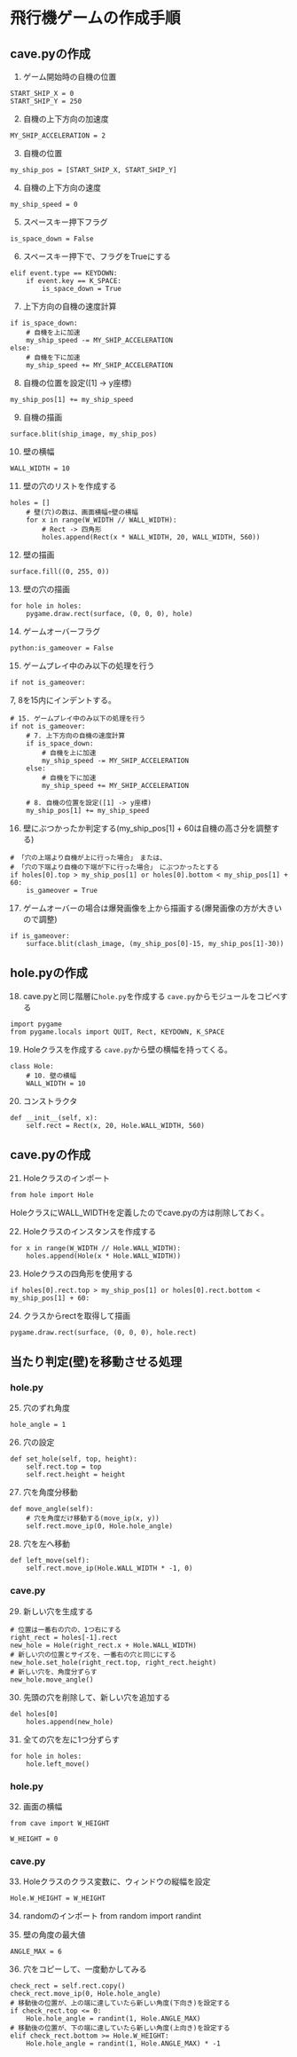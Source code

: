 # 飛行機ゲームの作成手順
## cave.pyの作成
1. ゲーム開始時の自機の位置
```python:
START_SHIP_X = 0
START_SHIP_Y = 250
```

2. 自機の上下方向の加速度
```python:
MY_SHIP_ACCELERATION = 2
```

3. 自機の位置
```python:
my_ship_pos = [START_SHIP_X, START_SHIP_Y]
```

4. 自機の上下方向の速度
```python:
my_ship_speed = 0
```

5. スペースキー押下フラグ
```python:
is_space_down = False
```

6. スペースキー押下で、フラグをTrueにする
```python:
elif event.type == KEYDOWN:
    if event.key == K_SPACE:
        is_space_down = True
```

7. 上下方向の自機の速度計算
```python:
if is_space_down:
    # 自機を上に加速
    my_ship_speed -= MY_SHIP_ACCELERATION
else:
    # 自機を下に加速
    my_ship_speed += MY_SHIP_ACCELERATION
```

8. 自機の位置を設定([1] -> y座標)
```python:
my_ship_pos[1] += my_ship_speed
```

9. 自機の描画
```python:
surface.blit(ship_image, my_ship_pos)
```

10. 壁の横幅
```python:
WALL_WIDTH = 10
```

11. 壁の穴のリストを作成する
```python:
holes = []
    # 壁(穴)の数は、画面横幅÷壁の横幅
    for x in range(W_WIDTH // WALL_WIDTH):
        # Rect -> 四角形
        holes.append(Rect(x * WALL_WIDTH, 20, WALL_WIDTH, 560))
```

12. 壁の描画
```python:
surface.fill((0, 255, 0))
```

13. 壁の穴の描画
```python:
for hole in holes:
    pygame.draw.rect(surface, (0, 0, 0), hole)
```

14. ゲームオーバーフラグ
```
python:is_gameover = False
```

15. ゲームプレイ中のみ以下の処理を行う
```python:
if not is_gameover:
```

7, 8を15内にインデントする。
```python:
# 15. ゲームプレイ中のみ以下の処理を行う
if not is_gameover:
    # 7. 上下方向の自機の速度計算
    if is_space_down:
        # 自機を上に加速
        my_ship_speed -= MY_SHIP_ACCELERATION
    else:
        # 自機を下に加速
        my_ship_speed += MY_SHIP_ACCELERATION

    # 8. 自機の位置を設定([1] -> y座標)
    my_ship_pos[1] += my_ship_speed
```

16. 壁にぶつかったか判定する(my_ship_pos[1] + 60は自機の高さ分を調整する)
```python:
# 「穴の上端より自機が上に行った場合」　または、
# 「穴の下端より自機の下端が下に行った場合」　にぶつかったとする
if holes[0].top > my_ship_pos[1] or holes[0].bottom < my_ship_pos[1] + 60:
    is_gameover = True
```

17. ゲームオーバーの場合は爆発画像を上から描画する(爆発画像の方が大きいので調整)
```python:
if is_gameover:
    surface.blit(clash_image, (my_ship_pos[0]-15, my_ship_pos[1]-30))
```

## hole.pyの作成
18. cave.pyと同じ階層に`hole.py`を作成する
`cave.py`からモジュールをコピペする
```python:
import pygame
from pygame.locals import QUIT, Rect, KEYDOWN, K_SPACE
```

19. Holeクラスを作成する
`cave.py`から壁の横幅を持ってくる。
```python:
class Hole:
    # 10. 壁の横幅
    WALL_WIDTH = 10
```

20. コンストラクタ
```python:
def __init__(self, x):
    self.rect = Rect(x, 20, Hole.WALL_WIDTH, 560)
```

## cave.pyの作成
21. Holeクラスのインポート
```python:
from hole import Hole
```

HoleクラスにWALL_WIDTHを定義したのでcave.pyの方は削除しておく。

22. Holeクラスのインスタンスを作成する
```python:
for x in range(W_WIDTH // Hole.WALL_WIDTH):
    holes.append(Hole(x * Hole.WALL_WIDTH))
```

23. Holeクラスの四角形を使用する
```python:
if holes[0].rect.top > my_ship_pos[1] or holes[0].rect.bottom < my_ship_pos[1] + 60:
```

24. クラスからrectを取得して描画
```python:
pygame.draw.rect(surface, (0, 0, 0), hole.rect)
```

## 当たり判定(壁)を移動させる処理
### hole.py
25. 穴のずれ角度
```python:
hole_angle = 1
```

26. 穴の設定
```python:
def set_hole(self, top, height):
    self.rect.top = top
    self.rect.height = height
```

27. 穴を角度分移動
```python:
def move_angle(self):
    # 穴を角度だけ移動する(move_ip(x, y))
    self.rect.move_ip(0, Hole.hole_angle)
```

28. 穴を左へ移動
```python:
def left_move(self):
    self.rect.move_ip(Hole.WALL_WIDTH * -1, 0)
```

### cave.py
29. 新しい穴を生成する
```python:
# 位置は一番右の穴の、1つ右にする
right_rect = holes[-1].rect
new_hole = Hole(right_rect.x + Hole.WALL_WIDTH)
# 新しい穴の位置とサイズを、一番右の穴と同じにする
new_hole.set_hole(right_rect.top, right_rect.height)
# 新しい穴を、角度分ずらす
new_hole.move_angle()
```

30. 先頭の穴を削除して、新しい穴を追加する
```python:
del holes[0]
    holes.append(new_hole)
```

31. 全ての穴を左に1つ分ずらす
```python:
for hole in holes:
    hole.left_move()
```

### hole.py
32. 画面の横幅
```python:
from cave import W_HEIGHT

W_HEIGHT = 0
```

### cave.py
33. Holeクラスのクラス変数に、ウィンドウの縦幅を設定
```python:
Hole.W_HEIGHT = W_HEIGHT
```

34. randomのインポート
from random import randint

35. 壁の角度の最大値
```python:
ANGLE_MAX = 6
```

36. 穴をコピーして、一度動かしてみる
```python:
check_rect = self.rect.copy()
check_rect.move_ip(0, Hole.hole_angle)
# 移動後の位置が、上の端に達していたら新しい角度(下向き)を設定する
if check_rect.top <= 0:
    Hole.hole_angle = randint(1, Hole.ANGLE_MAX)
# 移動後の位置が、下の端に達していたら新しい角度(上向き)を設定する
elif check_rect.bottom >= Hole.W_HEIGHT:
    Hole.hole_angle = randint(1, Hole.ANGLE_MAX) * -1
```
